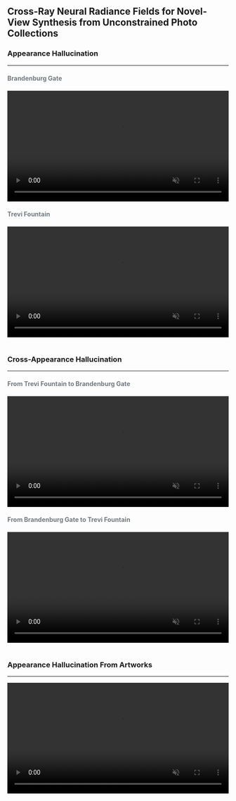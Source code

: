 
<!DOCTYPE html>
<html lang="en">
  <head>
    <meta charset="UTF-8">
    <meta http-equiv="X-UA-Compatible" content="IE=edge">
    <meta name="viewport" content="width=device-width, initial-scale=1">
    <!-- Bootstrap -->
    <link rel="stylesheet" href="https://stackpath.bootstrapcdn.com/bootstrap/4.3.1/css/bootstrap.min.css" integrity="sha384-ggOyR0iXCbMQv3Xipma34MD+dH/1fQ784/j6cY/iJTQUOhcWr7x9JvoRxT2MZw1T" crossorigin="anonymous">
  </head>

  <!-- cover -->
  <section>
    <div class="jumbotron text-center mt-0">
      <div class="container">
        <div class="row">
          <div class="col-12">
            <h2> Cross-Ray Neural Radiance Fields for Novel-View Synthesis from Unconstrained Photo Collections</h2>
            <!-- <h4 style="color:#5a6268;">ICML 2023</h4> -->
            <!-- <hr>
            <h6> <a href="" target="_blank">A</a><sup>1</sup>, 
                <a href="" target="_blank">B</a><sup>2</sup>,
                <a href="" target="_blank">C</a><sup>2</sup>, 
                <a href="" target="_blank">D</a><sup>1</sup>,
                </a><sup>2</sup>,
                <a href="" target="_blank">F</a><sup>2</sup>, 
                <a href="" target="_blank">G</a><sup>2</sup></h6>
            <p><sup>1</sup>A &nbsp;&nbsp; 
                <sup>2</sup>B</p>
            <div class="row justify-content-center">
              <div class="column">
                  <p class="mb-5"><a class="btn btn-large btn-dark" href="baidu.com" role="button"  target="_blank">
                    <ion-icon name="document-text-outline"></ion-icon> Paper</a> </p>
              </div>
              &nbsp;&nbsp;
              <div class="column">
                  <p class="mb-5"><a class="btn btn-large btn-dark" href="" role="button"  target="_blank">
                    <ion-icon name="logo-github"></ion-icon> Code</a> </p>
              </div>
              &nbsp;&nbsp;
              <div class="column">
                  <p class="mb-5"><a class="btn btn-large btn-dark" href="" role="button"  target="_blank">
                    <ion-icon name="document-attach-outline"></ion-icon> Supplementary</a> </p>
              </div>
              &nbsp;&nbsp;
              <div class="column">
                <p class="mb-5"><a class="btn btn-large btn-dark" href="" role="button"  target="_blank">
                  <ion-icon name="document-text-outline"></ion-icon>Poster</a> </p> -->
            </div>
            </div>
          </div>
        </div>
      </div>
    </div>
  </section>

  <!-- abstract -->
  <!-- <section>
    <div class="container">
      <div class="row">
        <div class="col-12 text-center">
          <h3>Abstract</h3>
            <hr style="margin-top:0px">
            <img width="100%" src="img/overview.jpg" alt="picture">
          <p class="text-justify">Neural Radiance Fields (NeRF) has shown remarkable capabilities in novel view synthesis from static scene images and has facilitated significant advances in virtual reality and digital humans. This paper focuses on the problem of recovering a NeRF which is unobstructed by transient objects and controllable in appearance from challenging unconstrained photo collections, where 1) the images may have dynamic change over appearance due to different capturing time and camera settings, and 2) the images may be occluded by transient objects such as humans and cars. Conventional approaches seek to address this task by locally utilizing each single ray (i.e., a light cast from a camera through a pixel on an image plane into a 3D scene) to synthesize a color of pixel  independently. Here, our observation is that human tends to leverage global information to recognize appearance and objects. We theoretically find that leveraging correlation across multiple rays promotes capturing more global information.  Motivated by this, we propose a Cross-Ray NeRF (CR-NeRF) to synthesize non-occlusion images with a desired appearance from unconstrained images. Specifically, to model varying appearances, we first propose to represent multiple rays with a novel cross-ray feature and then recover the appearance by fusing global statistics, i.e., feature covariance of the rays and image appearance. Moreover, to avoid occlusion introduced by transient objects, we propose a transient objects handler and introduce a grid sampling strategy for masking out the transient objects. Extensive experimental results on large real-world datasets verify the effectiveness of CR-NeRF.</p>
        </div>
      </div>
    </div>
  </section>
  <br> -->

  <section>
    <div class="container">
      <div class="row">
        <div class="col-12 text-center">
            <h3>Appearance Hallucination</h3>
            <hr style="margin-top:0px">
            <h4 style="margin-top:20px; margin-bottom:20px; color:#717980">Brandenburg Gate</h4>
            <video width="100%" playsinline="" autoplay="autoplay" loop="loop" preload="" muted="">
                <source src="https://youtu.be/iZX_IcIKAvI" type="video/mp4">
            </video>
            <h4 style="margin-top:20px; margin-bottom:20px; color:#717980">Trevi Fountain</h4>
            <video width="100%" playsinline="" autoplay="autoplay" loop="loop" preload="" muted="">
                <source src="video/video2.mp4">
            </video>
            </video>
        </div>
      </div>
    </div>
  </section>
  <br>

  <!-- Cross-Appearance Hallucination -->
  <section>
    <div class="container">
      <div class="row">
        <div class="col-12 text-center">
            <h3>Cross-Appearance Hallucination</h3>
            <hr style="margin-top:0px">
            <h4 style="margin-top:20px; margin-bottom:20px; color:#717980">From Trevi Fountain to Brandenburg Gate</h4>
            <video width="100%" playsinline="" autoplay="autoplay" loop="loop" preload="" muted="">
                <source src="https://github.com/AnderDong/CR-NeRF_test/blob/main/video/video3.mp4">
            </video>
            <h4 style="margin-top:20px; margin-bottom:20px; color:#717980">From Brandenburg Gate to Trevi Fountain</h4>
            <video width="100%" playsinline="" autoplay="autoplay" loop="loop" preload="" muted="">
                <source src="https://github.com/AnderDong/CR-NeRF_test/blob/main/video/video4.mp4">
            </video>
            </video>
        </div>
      </div>
    </div>
  </section>
  <br>

  <!-- Appearance Hallucination From Artworks -->
  <section>
    <div class="container">
      <div class="row">
        <div class="col-12 text-center">
            <h3>Appearance Hallucination From Artworks</h3>
            <hr style="margin-top:0px">
            <video width="100%" playsinline="" autoplay="autoplay" loop="loop" preload="" muted="">
                <source src="https://github.com/AnderDong/CR-NeRF_test/blob/main/video/video5.mp4">
            </video>
        </div>
      </div>
    </div>
  </section>

  <!-- citing -->
  <!-- <div class="container">
    <div class="row ">
      <div class="col-12">
          <h3>Citation</h3>
          <hr style="margin-top:0px">
              <pre style="background-color: #e9eeef;padding: 1.25em 1.5em">
<code>@inproceedings{
}</code> -->

</pre>
          <!-- <hr>
      </div>
    </div>
  </div> -->
<!-- 
  <script type="module" src="https://unpkg.com/ionicons@5.5.2/dist/ionicons/ionicons.esm.js"></script>
  <script nomodule src="https://unpkg.com/ionicons@5.5.2/dist/ionicons/ionicons.js"></script> -->

</body>
</html>

